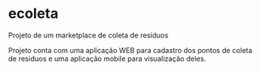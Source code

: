 # ecoleta
Projeto de um marketplace de coleta de resíduos

Projeto conta com uma aplicação WEB para cadastro dos pontos de coleta de residuos e uma aplicação mobile para visualização deles. 
